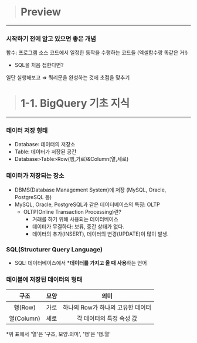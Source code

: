 > # Preview
---
### 시작하기 전에 알고 있으면 좋은 개념
함수: 프로그램 소스 코드에서 일정한 동작을 수행하는 코드들 (엑셀함수랑 똑같은 거!)

- SQL을 처음 접한다면?

일단 실행해보고 ⇒ 쿼리문을 완성하는 것에 초점을 맞추기


> # 1-1. BigQuery 기초 지식
---
### 데이터 저장 형태
- Database: 데이터의 저장소
- Table: 데이터가 저장된 공간
- Database>Table>Row(행,가로)&Column(열,세로)

### 데이터가 저장되는 장소
- DBMS(Database Management System)에 저장 (MySQL, Oracle, PostgreSQL 등)
- MySQL, Oracle, PostgreSQL과 같은 데이터베이스의 특징: OLTP
  - OLTP(Online Transaction Processing)란?
      - 거래를 하기 위해 사용되는 데이터베이스
      - 데이터가 무결하다: 보류, 중간 상태가 없다.
      - 데이터의 추가(INSERT), 데이터의 변경(UPDATE)이 많이 발생.

### SQL(Structurer Query Language)
- SQL: 데이터베이스에서 ***데이터를 가지고 올 때 사용**하는 언어

### 데이블에 저장된 데이터의 형태
| 구조 | 모양 | 의미 |
|:---:|:---:|:---:|
| 행(Row) | 가로 | 하나의 Row가 하나의 고유한 데이터 |
| 열(Column) | 세로 | 각 데이터의 특정 속성 값 |

*위 표에서 '열'은 '구조, 모양.의미', '행'은 '행.열'
